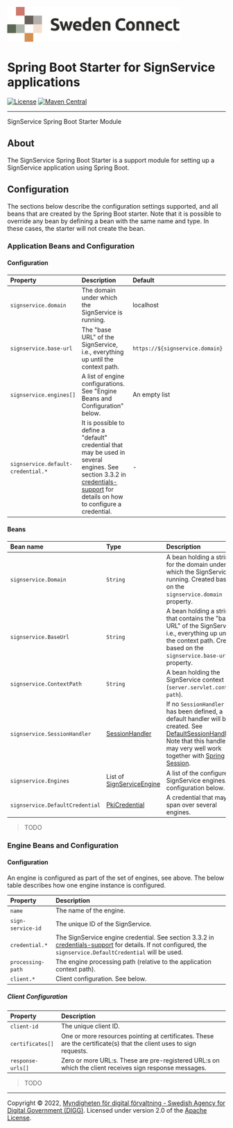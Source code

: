 ![Logo](../docs/images/sweden-connect.png)


# Spring Boot Starter for SignService applications

[![License](https://img.shields.io/badge/License-Apache%202.0-blue.svg)](https://opensource.org/licenses/Apache-2.0) [![Maven Central](https://maven-badges.herokuapp.com/maven-central/se.swedenconnect.signservice/signservice-core/badge.svg)](https://maven-badges.herokuapp.com/maven-central/se.swedenconnect.signservice/signservice-core)

-----

SignService Spring Boot Starter Module

## About

The SignService Spring Boot Starter is a support module for setting up a SignService application using Spring Boot.

## Configuration

The sections below describe the configuration settings supported, and all beans that are
created by the Spring Boot starter. Note that it is possible to override any bean by defining
a bean with the same name and type. In these cases, the starter will not create the bean.

### Application Beans and Configuration

#### Configuration

| Property | Description | Default |
| :--- | :--- | :--- |
| `signservice.domain` | The domain under which the SignService is running. | localhost |
| `signservice.base-url` | The "base URL" of the SignService, i.e., everything up until the context path. | `https://${signservice.domain}` |
| `signservice.engines[]` | A list of engine configurations. See "Engine Beans and Configuration" below. | An empty list |
| `signservice.default-credential.*` | It is possible to define a "default" credential that may be used in several engines. See section 3.3.2 in [credentials-support](https://github.com/swedenconnect/credentials-support#generic-pkicredentialfactorybean-for-springboot-users) for details on how to configure a credential. | - |

#### Beans

| Bean name | Type | Description |
| :--- | :--- | :--- |
| `signservice.Domain` | `String` | A bean holding a string for the domain under which the SignService is running. Created based on the `signservice.domain` property. |
| `signservice.BaseUrl` | `String` | A bean holding a string that contains the "base URL" of the SignService, i.e., everything up until the context path. Created based on the `signservice.base-url` property. |
| `signservice.ContextPath` | `String` | A bean holding the SignService context path (`server.servlet.context-path`). |
| `signservice.SessionHandler` | [SessionHandler](https://github.com/swedenconnect/signservice/blob/main/core/src/main/java/se/swedenconnect/signservice/session/SessionHandler.java) | If no `SessionHandler` bean has been defined, a default handler will be created. See [DefaultSessionHandler](https://github.com/swedenconnect/signservice/blob/main/core/src/main/java/se/swedenconnect/signservice/session/impl/DefaultSessionHandler.java). <br /> Note that this handler may very well work together with [Spring Session](https://spring.io/projects/spring-session). |
| `signservice.Engines` | List of [SignServiceEngine](https://github.com/swedenconnect/signservice/blob/main/core/src/main/java/se/swedenconnect/signservice/engine/SignServiceEngine.java) | A list of the configured SignService engines. See configuration below. |
| `signservice.DefaultCredential` | [PkiCredential](https://github.com/swedenconnect/credentials-support/blob/main/src/main/java/se/swedenconnect/security/credential/PkiCredential.java) | A credential that may span over several engines. | 


> TODO

### Engine Beans and Configuration

#### Configuration

An engine is configured as part of the set of engines, see above. The below table describes
how one engine instance is configured.

| Property | Description |
| :--- | :--- |
| `name` | The name of the engine. |
| `sign-service-id` | The unique ID of the SignService. |
| `credential.*` | The SignService engine credential. See section 3.3.2 in [credentials-support](https://github.com/swedenconnect/credentials-support#generic-pkicredentialfactorybean-for-springboot-users) for details. If not configured, the `signservice.DefaultCredential` will be used.|
| `processing-path` | The engine processing path (relative to the application context path). |
| `client.*` | Client configuration. See below. |

##### Client Configuration

| Property | Description |
| :--- | :--- |
| `client-id` | The unique client ID. |
| `certificates[]` | One or more resources pointing at certificates. These are the certificate(s) that the client uses to sign requests. |
| `response-urls[]` | Zero or more URL:s. These are pre-registered URL:s on which the client receives sign response messages. |


> TODO

-----

Copyright &copy; 2022, [Myndigheten för digital förvaltning - Swedish Agency for Digital Government (DIGG)](http://www.digg.se). Licensed under version 2.0 of the [Apache License](http://www.apache.org/licenses/LICENSE-2.0).